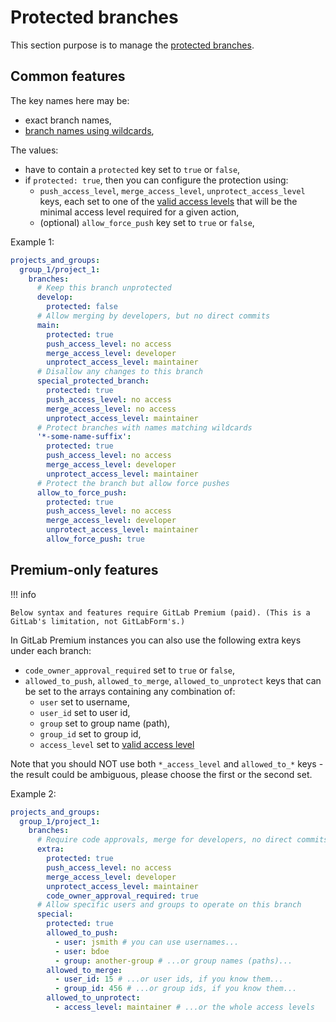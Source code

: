 # Protected branches

This section purpose is to manage the [protected branches](https://docs.gitlab.com/ee/user/project/protected_branches.html).

## Common features

The key names here may be:

* exact branch names,
* [branch names using wildcards](https://docs.gitlab.com/ee/user/project/protected_branches.html#configure-multiple-protected-branches-by-using-a-wildcard),

The values:

* have to contain a `protected` key set to `true` or `false`,
* if `protected: true`, then you can configure the protection using:
    * `push_access_level`, `merge_access_level`, `unprotect_access_level` keys, each set to one of the [valid access levels](https://docs.gitlab.com/ee/api/members.html#valid-access-levels) that will be the minimal access level required for a given action,
    * (optional) `allow_force_push` key set to `true` or `false`,

Example 1:

```yaml
projects_and_groups:
  group_1/project_1:
    branches:
      # Keep this branch unprotected
      develop:
        protected: false
      # Allow merging by developers, but no direct commits
      main:
        protected: true
        push_access_level: no access
        merge_access_level: developer
        unprotect_access_level: maintainer
      # Disallow any changes to this branch
      special_protected_branch:
        protected: true
        push_access_level: no access
        merge_access_level: no access
        unprotect_access_level: maintainer
      # Protect branches with names matching wildcards
      '*-some-name-suffix':
        protected: true
        push_access_level: no access
        merge_access_level: developer
        unprotect_access_level: maintainer
      # Protect the branch but allow force pushes
      allow_to_force_push:
        protected: true
        push_access_level: no access
        merge_access_level: developer
        unprotect_access_level: maintainer
        allow_force_push: true
```

## Premium-only features

!!! info

    Below syntax and features require GitLab Premium (paid). (This is a GitLab's limitation, not GitLabForm's.)

In GitLab Premium instances you can also use the following extra keys under each branch:
* `code_owner_approval_required` set to `true` or `false`,
* `allowed_to_push`, `allowed_to_merge`, `allowed_to_unprotect` keys that can be set to the arrays containing any combination of:
    * `user` set to username,
    * `user_id` set to user id,
    * `group` set to group name (path),
    * `group_id` set to group id,
    * `access_level` set to [valid access level](https://docs.gitlab.com/ee/api/members.html#valid-access-levels)

Note that you should NOT use both `*_access_level` and `allowed_to_*` keys - the result could be ambiguous, please choose the first or the second set.

Example 2:

```yaml
projects_and_groups:
  group_1/project_1:
    branches:
      # Require code approvals, merge for developers, no direct commits
      extra:
        protected: true
        push_access_level: no access
        merge_access_level: developer
        unprotect_access_level: maintainer
        code_owner_approval_required: true
      # Allow specific users and groups to operate on this branch
      special:
        protected: true
        allowed_to_push:
          - user: jsmith # you can use usernames...
          - user: bdoe
          - group: another-group # ...or group names (paths)...
        allowed_to_merge:
          - user_id: 15 # ...or user ids, if you know them...
          - group_id: 456 # ...or group ids, if you know them...
        allowed_to_unprotect:
          - access_level: maintainer # ...or the whole access levels
```